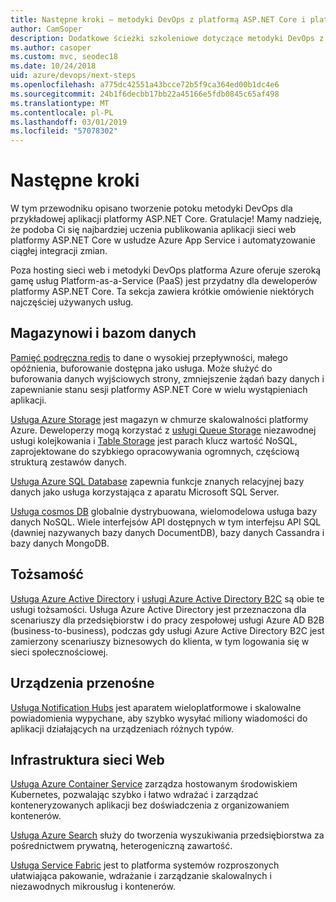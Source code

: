 ```yaml
---
title: Następne kroki — metodyki DevOps z platformą ASP.NET Core i platformy Azure
author: CamSoper
description: Dodatkowe ścieżki szkoleniowe dotyczące metodyki DevOps z platformą ASP.NET Core i platformy Azure.
ms.author: casoper
ms.custom: mvc, seodec18
ms.date: 10/24/2018
uid: azure/devops/next-steps
ms.openlocfilehash: a775dc42551a43bcce72b5f9ca364ed00b1dc4e6
ms.sourcegitcommit: 24b1f6decbb17bb22a45166e5fdb0845c65af498
ms.translationtype: MT
ms.contentlocale: pl-PL
ms.lasthandoff: 03/01/2019
ms.locfileid: "57078302"
---
```

# <a name="next-steps"></a>Następne kroki

W tym przewodniku opisano tworzenie potoku metodyki DevOps dla przykładowej aplikacji platformy ASP.NET Core. Gratulacje! Mamy nadzieję, że podoba Ci się najbardziej uczenia publikowania aplikacji sieci web platformy ASP.NET Core w usłudze Azure App Service i automatyzowanie ciągłej integracji zmian.

Poza hosting sieci web i metodyki DevOps platforma Azure oferuje szeroką gamę usług Platform-as-a-Service (PaaS) jest przydatny dla deweloperów platformy ASP.NET Core. Ta sekcja zawiera krótkie omówienie niektórych najczęściej używanych usług.

## <a name="storage-and-databases"></a>Magazynowi i bazom danych

[Pamięć podręczna redis](/azure/redis-cache/) to dane o wysokiej przepływności, małego opóźnienia, buforowanie dostępna jako usługa. Może służyć do buforowania danych wyjściowych strony, zmniejszenie żądań bazy danych i zapewnianie stanu sesji platformy ASP.NET Core w wielu wystąpieniach aplikacji.

[Usługa Azure Storage](/azure/storage/) jest magazyn w chmurze skalowalności platformy Azure. Deweloperzy mogą korzystać z [usługi Queue Storage](/azure/storage/queues/storage-queues-introduction) niezawodnej usługi kolejkowania i [Table Storage](/azure/storage/tables/table-storage-overview) jest parach klucz wartość NoSQL, zaprojektowane do szybkiego opracowywania ogromnych, częściową strukturą zestawów danych.

[Usługa Azure SQL Database](/azure/sql-database/) zapewnia funkcje znanych relacyjnej bazy danych jako usługa korzystająca z aparatu Microsoft SQL Server.

[Usługa cosmos DB](/azure/cosmos-db/) globalnie dystrybuowana, wielomodelowa usługa bazy danych NoSQL. Wiele interfejsów API dostępnych w tym interfejsu API SQL (dawniej nazywanych bazy danych DocumentDB), bazy danych Cassandra i bazy danych MongoDB.

## <a name="identity"></a>Tożsamość

[Usługa Azure Active Directory](/azure/active-directory/) i [usługi Azure Active Directory B2C](/azure/active-directory-b2c/) są obie te usługi tożsamości. Usługa Azure Active Directory jest przeznaczona dla scenariuszy dla przedsiębiorstw i do pracy zespołowej usługi Azure AD B2B (business-to-business), podczas gdy usługi Azure Active Directory B2C jest zamierzony scenariuszy biznesowych do klienta, w tym logowania się w sieci społecznościowej.

## <a name="mobile"></a>Urządzenia przenośne

[Usługa Notification Hubs](/azure/notification-hubs/) jest aparatem wieloplatformowe i skalowalne powiadomienia wypychane, aby szybko wysyłać miliony wiadomości do aplikacji działających na urządzeniach różnych typów.

## <a name="web-infrastructure"></a>Infrastruktura sieci Web

[Usługa Azure Container Service](/azure/aks/) zarządza hostowanym środowiskiem Kubernetes, pozwalając szybko i łatwo wdrażać i zarządzać konteneryzowanych aplikacji bez doświadczenia z organizowaniem kontenerów.

[Usługa Azure Search](/azure/search/) służy do tworzenia wyszukiwania przedsiębiorstwa za pośrednictwem prywatną, heterogeniczną zawartość.

[Usługa Service Fabric](/azure/service-fabric/) jest to platforma systemów rozproszonych ułatwiająca pakowanie, wdrażanie i zarządzanie skalowalnych i niezawodnych mikrousług i kontenerów.
